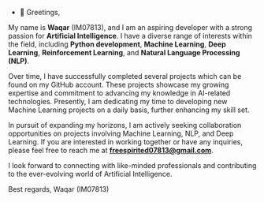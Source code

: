 - 👋 Greetings,

My name is **Waqar** (IM07813), and I am an aspiring developer with a strong passion for **Artificial Intelligence**. I have a diverse range of interests within the field, including **Python development**, **Machine Learning**, **Deep Learning**, **Reinforcement Learning**, and **Natural Language Processing (NLP)**.

Over time, I have successfully completed several projects which can be found on my GitHub account. These projects showcase my growing expertise and commitment to advancing my knowledge in AI-related technologies. Presently, I am dedicating my time to developing new Machine Learning projects on a daily basis, further enhancing my skill set.

In pursuit of expanding my horizons, I am actively seeking collaboration opportunities on projects involving Machine Learning, NLP, and Deep Learning. If you are interested in working together or have any inquiries, please feel free to reach me at **freespirited07813@gmail.com**.

I look forward to connecting with like-minded professionals and contributing to the ever-evolving world of Artificial Intelligence.

Best regards, Waqar (IM07813)
